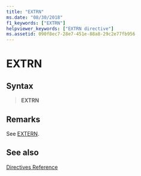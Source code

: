 ```yaml
---
title: "EXTRN"
ms.date: "08/30/2018"
f1_keywords: ["EXTRN"]
helpviewer_keywords: ["EXTRN directive"]
ms.assetid: 090f8ec7-28e7-451e-88a8-29c2e77fb956
---
```

# EXTRN

## Syntax

> **EXTRN**

## Remarks

See [EXTERN](../../assembler/masm/extern-masm.md).

## See also

[Directives Reference](../../assembler/masm/directives-reference.md)<br/>